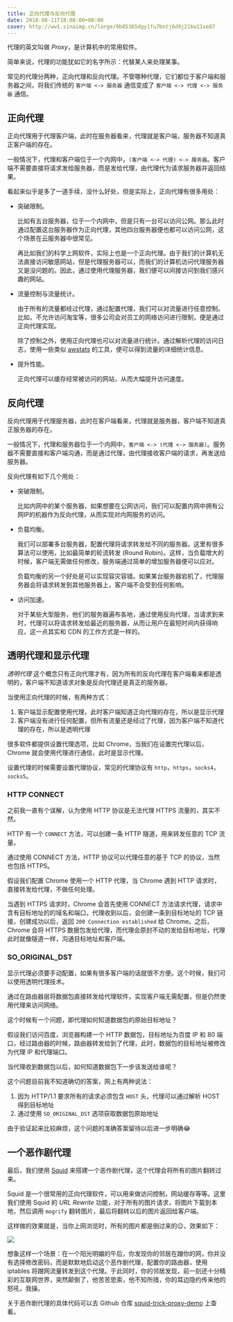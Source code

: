 ```yaml
---
title: 正向代理与反向代理
date: 2018-08-11T18:08:00+08:00
cover: http://ww1.sinaimg.cn/large/9b85365dgy1fu7bntj6d9j21kw11xe87
---
```


代理的英文叫做 *Proxy*，是计算机中的常用软件。

简单来说，代理的功能犹如它的名字所示：代替某人来处理某事。

常见的代理分两种，正向代理和反向代理。不管哪种代理，它们都位于客户端和服务器之间，将我们传统的 `客户端 <-> 服务器` 通信变成了 `客户端 <-> 代理 <-> 服务器` 通信。

<!--more-->

## 正向代理

正向代理用于代理客户端，此时在服务器看来，代理就是客户端，服务器不知道真正客户端的存在。

一般情况下，代理和客户端位于一个内网中，`(客户端 <-> 代理) <-> 服务器`。客户端不需要直接将请求发给服务器，而是发给代理，由代理代为请求服务器并返回结果。

看起来似乎是多了一道手续，没什么好处，但是实际上，正向代理有很多用处：

- 突破限制。

  比如有五台服务器，位于一个内网中，但是只有一台可以访问公网。那么此时通过配置这台服务器作为正向代理，其他四台服务器便也都可以访问公网，这个场景在云服务器中很常见。

  再比如我们的科学上网软件，实际上也是一个正向代理。由于我们的计算机无法直接访问敏感网站，但是代理服务器可以，而我们的计算机访问代理服务器又是没问题的。因此，通过使用代理服务器，我们便可以间接访问到我们感兴趣的网站。

- 流量控制与流量统计。

  由于所有的流量都经过代理，通过配置代理，我们可以对流量进行任意控制。比如，不允许访问淘宝等，很多公司会对员工的网络访问进行限制，便是通过正向代理实现。

  除了控制之外，使用正向代理也可以对流量进行统计。通过解析代理的访问日志，使用一些类似 [awstats] 的工具，便可以得到流量的详细统计信息。

- 提升性能。

  正向代理可以缓存经常被访问的网站，从而大幅提升访问速度。

## 反向代理

反向代理用于代理服务器，此时在客户端看来，代理就是服务器，客户端不知道真正服务器的存在。

一般情况下，代理和服务器位于一个内网中，`客户端 <-> (代理 <-> 服务器)`。服务器不需要直接和客户端沟通，而是通过代理，由代理接收客户端的请求，再发送给服务器。

反向代理有如下几个用处：

- 突破限制。
 
  比如内网中的某个服务器，如果想要在公网访问，我们可以配置内网中拥有公网IP的机器作为反向代理，从而实现对内网服务的访问。

- 负载均衡。

  我们可以部署多台服务器，配置代理将请求转发给不同的服务器。这里有很多算法可以使用，比如最简单的轮流转发 (Round Robin)。这样，当负载增大的时候，客户端无需做任何修改，服务端通过简单的增加服务器便可以应对。

  负载均衡的另一个好处是可以实现容灾容错。如果某台服务器宕机了，代理服务器会将请求转发到其他服务器上，客户端不会受到任何影响。

- 访问加速。

  对于某些大型服务，他们的服务器遍布各地，通过使用反向代理，当请求到来时，代理可以将请求转发给最近的服务器，从而让用户在最短时间内获得响应，这一点其实和 CDN 的工作方式是一样的。

## 透明代理和显示代理

*透明代理* 这个概念只有正向代理才有，因为所有的反向代理在客户端看来都是透明的，客户端不知道请求对象是反向代理还是真正的服务器。

当使用正向代理的时候，有两种方式：

1. 客户端显示配置使用代理，此时客户端知道正向代理的存在，所以是显示代理
2. 客户端没有进行任何配置，但所有流量还是经过了代理，因为客户端不知道代理的存在，所以是透明代理

很多软件都提供设置代理选项，比如 Chrome，当我们在设置完代理以后，Chrome 就会使用代理进行通信，此时是显示代理。

设置代理的时候需要设置代理协议，常见的代理协议有 `http`，`https`，`socks4`，`socks5`。

### HTTP CONNECT

之前我一直有个误解，认为使用 HTTP 协议是无法代理 HTTPS 流量的，其实不然。

HTTP 有一个 `CONNECT` 方法，可以创建一条 HTTP 隧道，用来转发任意的 TCP 流量。

通过使用 CONNECT 方法，HTTP 协议可以代理任意的基于 TCP 的协议，当然也包括 HTTPS。

假设我们配置 Chrome 使用一个 HTTP 代理，当 Chrome 遇到 HTTP 请求时，直接转发给代理，不做任何处理。

当遇到 HTTPS 请求时，Chrome 会首先使用 CONNECT 方法请求代理，请求中含有目标地址的的域名和端口，代理收到以后，会创建一条到目标地址的 TCP 链接，创建成功以后，返回 `200 Connection established` 给 Chrome。之后，Chrome 会将 HTTPS 数据包发给代理，而代理会原封不动的发给目标地址，代理此时就像隧道一样，沟通目标地址和客户端。

### SO_ORIGINAL_DST

显示代理必须要手动配置，如果有很多客户端的话就很不方便。这个时候，我们可以使用透明代理技术。

通过在路由器层将数据包直接转发给代理软件，实现客户端无需配置，但是仍然使用代理来访问网络。

这个时候有一个问题，即代理如何知道数据包的原始目标地址？

假设我们访问百度，浏览器构建一个 HTTP 数据包，目标地址为百度 IP 和 80 端口，经过路由器的时候，路由器转发给到了代理，此时，数据包的目标地址被修改为代理 IP 和代理端口。

当代理收到数据包以后，如何知道数据包下一步该发送给谁呢？

这个问题目前我不知道确切的答案，网上有两种说法：

1. 因为 HTTP/1.1 要求所有的请求必须包含 `HOST` 头，代理可以通过解析 HOST 得到目标地址
2. 通过使用 `SO_ORIGINAL_DST` 选项获取数据包原始地址

由于验证起来比较麻烦，这个问题的准确答案留待以后进一步明确😂

## 一个恶作剧代理

最后，我们使用 [Squid] 来搭建一个恶作剧代理，这个代理会将所有的图片翻转过来。

Squid 是一个很常用的正向代理软件，可以用来做访问控制，网站缓存等等。这里我们使用 Squid 的 *URL Rewrite* 功能，对于所有的图片请求，将图片下载到本地，然后调用 `mogrify` 翻转图片，最后将翻转以后的图片返回给客户端。

这样做的效果就是，当你上网浏览时，所有的图片都是倒过来的😉，效果如下：

![](http://ww1.sinaimg.cn/large/9b85365dgy1fu6u1kzebaj21ha0s0e82)

想象这样一个场景：在一个阳光明媚的午后，你发现你的邻居在蹭你的网，你并没有选择修改密码，而是默默地启动这个恶作剧代理，配置你的路由器，使用 iptables 将蹭网流量转发到这个代理。于此同时，你的邻居发现，前一刻还十分精彩的互联网世界，突然颠倒了，他苦苦思索，他不知所措，你的耳边隐约传来他的怒吼，我操。

关于恶作剧代理的具体代码可以去 Github 仓库 [squid-trick-proxy-demo] 上查看。

[awstats]: https://github.com/eldy/awstats
[Squid]: http://www.squid-cache.org/
[squid-trick-proxy-demo]: https://github.com/fate-lovely/squid-trick-proxy-demo
